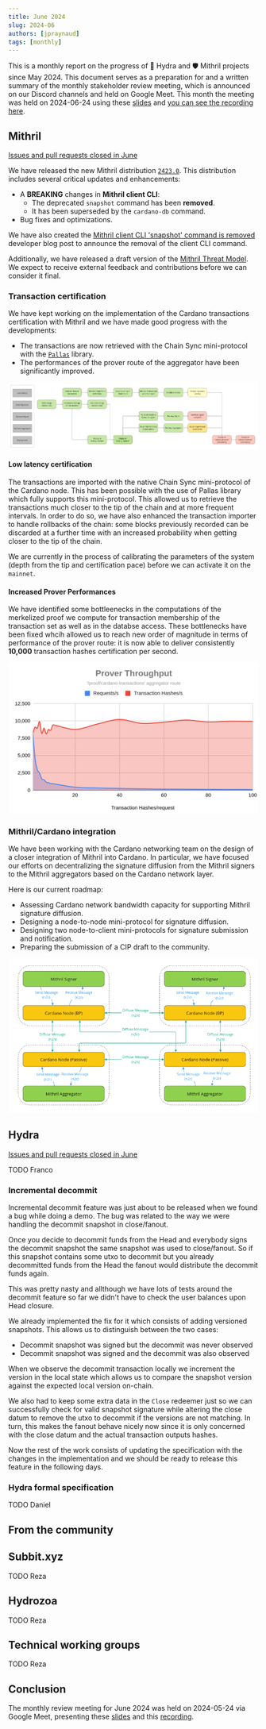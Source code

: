 ```yaml
---
title: June 2024
slug: 2024-06
authors: [jpraynaud]
tags: [monthly]
---
```


This is a monthly report on the progress of 🐲 Hydra and 🛡 Mithril projects since May 2024. This document serves as a preparation for and a written summary of the monthly stakeholder review meeting, which is announced on our Discord channels and held on Google Meet. This month the meeting was held on 2024-06-24 using these [slides][slides] and [you can see the recording here][recording].

## Mithril

[Issues and pull requests closed in June](https://github.com/input-output-hk/mithril/issues?q=is%3Aclosed+sort%3Aupdated-desc+closed%3A2024-05-31..2024-06-30)

We have released the new Mithril distribution [`2423.0`](https://github.com/input-output-hk/mithril/releases/tag/2423.0). This distribution includes several critical updates and enhancements:
- A **BREAKING** changes in **Mithril client CLI**:
  - The deprecated `snapshot` command has been **removed**. 
  - It has been superseded by the `cardano-db` command.
- Bug fixes and optimizations.

We have also created the [Mithril client CLI 'snapshot' command is removed](https://mithril.network/doc/dev-blog/2024/06/12/client-cli-removed-command) developer blog post to announce the removal of the client CLI command.

Additionally, we have released a draft version of the [Mithril Threat Model](https://mithril.network/doc/mithril/threat-model). We expect to receive external feedback and contributions before we can consider it final.

### Transaction certification

We have kept working on the implementation of the Cardano transactions certification with Mithril and we have made good progress with the developments: 
- The transactions are now retrieved with the Chain Sync mini-protocol with the [`Pallas`](https://github.com/txpipe/pallas) library.
- The performances of the prover route of the aggregator have been significantly improved.

![](img/2024-06-mithril-cardano-tx-roadmap.jpg)

#### Low latency certification

The transactions are imported with the native Chain Sync mini-protocol of the Cardano node. This has been possible with the use of Pallas library which fully supports this mini-protocol. This allowed us to retrieve the transactions much closer to the tip of the chain and at more frequent intervals. In order to do so, we have also enhanced the transaction importer to handle rollbacks of the chain: some blocks previously recorded can be discarded at a further time with an increased probability when getting closer to the tip of the chain.

We are currently in the process of calibrating the parameters of the system (depth from the tip and certification pace) before we can activate it on the `mainnet`.

#### Increased Prover Performances

We have identified some bottleenecks in the computations of the merkelized proof we compute for transaction membership of the transaction set as well as in the databse access. These bottlenecks have been fixed whcih allowed us to reach new order of magnitude in terms of performance of the prover route: it is now able to deliver consistently **10,000** transaction hashes certification per second.

![](img/2024-06-mithril-cardano-tx-prover-throughput.png)

### Mithril/Cardano integration

We have been working with the Cardano networking team on the design of a closer integration of Mithril into Cardano. In particular, we have focused our efforts on decentralizing the signature diffusion from the Mithril signers to the Mithril aggregators based on the Cardano network layer. 

Here is our current roadmap:
- Assessing Cardano network bandwidth capacity for supporting Mithril signature diffusion.
- Designing a node-to-node mini-protocol for signature diffusion.
- Designing two node-to-client mini-protocols for signature submission and notification.
- Preparing the submission of a CIP draft to the community.

![](img/2024-06-mithril-cardano-integration.png)

## Hydra

[Issues and pull requests closed in
June](https://github.com/input-output-hk/hydra/issues?q=is%3Aclosed+sort%3Aupdated-desc+closed%3A2024-05-31..2024-06-30)

TODO Franco

### Incremental decommit

Incremental decommit feature was just about to be released when we found a bug
while doing a demo. The bug was related to the way we were handling the
decommit snapshot in close/fanout.

Once you decide to decommit funds from the Head and everybody signs the
decommit snapshot the same snapshot was used to close/fanout. So if this
snapshot contains some utxo to decommit but you already decommitted funds from
the Head the fanout would distribute the decommit funds again. 

This was pretty nasty and allthough we have lots of tests around the decommit
feature so far we didn't have to check the user balances upon Head closure. 

We already implemented the fix for it which consists of adding 
versioned snapshots. This allows us to distinguish between the two cases: 
 - Decommit snapshot was signed but the decommit was never observed 
 - Decommit snapshot was signed and the decommit was also observed 

When we observe the decommit transaction locally we increment the version in
the local state which allows us to compare the snapshot version against the
expected local version on-chain.

We also had to keep some extra data in the `Close` redeemer just so we can
successfully check for valid snapshot signature while altering the close datum
to remove the utxo to decommit if the versions are not matching. In turn, this
makes the fanout behave nicely now since it is only concerned with the close
datum and the actual transaction outputs hashes.

Now the rest of the work consists of updating the specification with the
changes in the implementation and we should be ready to release this feature in
the following days.

### Hydra formal specification

TODO Daniel

## From the community

## Subbit.xyz

TODO Reza

## Hydrozoa

TODO Reza

## Technical working groups

TODO Reza

## Conclusion

The monthly review meeting for June 2024 was held on 2024-05-24 via Google Meet,
presenting these [slides][slides] and this [recording][recording].

[slides]: https://docs.google.com/presentation/d/137n0SQ2tnWCrDfPieT3JSU8MDnJDTKuLE8ISSieRO4U/edit#slide=id.g1f87a7454a5_0_1392
[recording]: https://drive.google.com/file/d/1hIn4NWv6YRtwv_7RUGlXP8ObwpPbMNJy/view